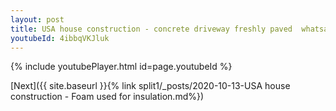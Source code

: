 ```yaml
---
layout: post
title: USA house construction - concrete driveway freshly paved  whatsapp status
youtubeId: 4ibbqVKJluk
---
```


{% include youtubePlayer.html id=page.youtubeId %}

[Next]({{ site.baseurl }}{% link split1/_posts/2020-10-13-USA house construction - Foam used for insulation.md%})
